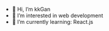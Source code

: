 - 👋 Hi, I’m kkGan
- 👀 I’m interested in web development
- 🌱 I’m currently learning: React.js

<!---
kkgan02/kkgan02 is a ✨ special ✨ repository because its `README.md` (this file) appears on your GitHub profile.
You can click the Preview link to take a look at your changes.
--->
